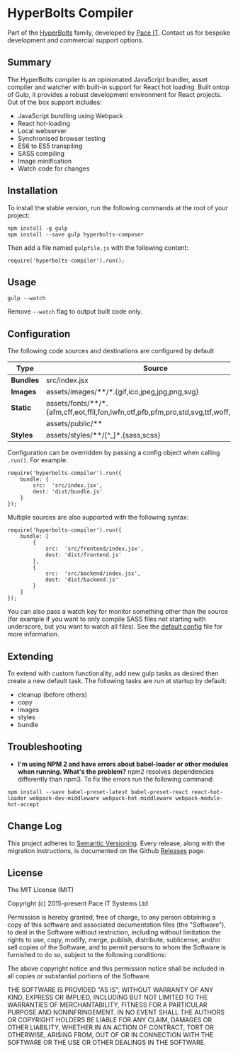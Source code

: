 # HyperBolts Compiler
Part of the [HyperBolts](https://hyperbolts.io) family, developed by [Pace IT](https://www.paceit.co.uk). Contact us for bespoke development and commercial support options.

## Summary
The HyperBolts compiler is an opinionated JavaScript bundler, asset compiler and watcher with built-in support for React hot loading. 
Built ontop of Gulp, it provides a robust development environment for React projects. Out of the box support includes:

- JavaScript bundling using Webpack
- React hot-loading
- Local webserver
- Synchronised browser testing
- ES6 to ES5 transpiling
- SASS compiling
- Image minification
- Watch code for changes

## Installation
To install the stable version, run the following commands at the root of your project:

```
npm install -g gulp
npm install --save gulp hyperbolts-composer
```

Then add a file named `gulpfile.js` with the following content:

```
require('hyperbolts-compiler').run();
```

## Usage
```
gulp --watch
```

Remove `--watch` flag to output built code only.

## Configuration
The following code sources and destinations are configured by default

| Type        | Source                                                                                   | Destination
| ----        | ------                                                                                   | -----------
| **Bundles** | src/index.jsx                                                                            | dist/bundle.js
| **Images**  | assets/images/**/*.{gif,ico,jpeg,jpg,png,svg}                                            | dist/assets/images
| **Static**  | assets/fonts/**/*.{afm,cff,eot,ffil,fon,lwfn,otf,pfb,pfm,pro,std,svg,ttf,woff,woff2,xsf} | dist/assets/fonts
|             | assets/public/**                                                                         | dist
| **Styles**  | assets/styles/**/[^_]*.{sass,scss}                                                       | dist/assets/styles

Configuration can be overridden by passing a config object when calling `.run()`. For example:

```
require('hyperbolts-compiler').run({
    bundle: {
        src:  'src/index.jsx',
        dest: 'dist/bundle.js'
    }
});
```

Multiple sources are also supported with the following syntax:

```
require('hyperbolts-compiler').run({
    bundle: [
        {
            src:  'src/frontend/index.jsx',
            dest: 'dist/frontend.js'
        },
        {
            src:  'src/backend/index.jsx',
            dest: 'dist/backend.js'
        }
    ]
});
```

You can also pass a watch key for monitor something other than the source (for example if you want to only compile SASS files not starting with underscore, but you want to watch all files). See the [default config](https://github.com/hyperbolts/compiler/blob/master/src/config.js) file for more information.

## Extending
To extend with custom functionality, add new gulp tasks as desired then create a new default task. The following tasks are run at startup by default:

- cleanup (before others)
- copy
- images
- styles
- bundle

## Troubleshooting
- **I'm using NPM 2 and have errors about babel-loader or other modules when running. What's the problem?**
npm2 resolves dependencies differently than npm3. To fix the errors run the following command:

```
npm install --save babel-preset-latest babel-preset-react react-hot-loader webpack-dev-middleware webpack-hot-middleware webpack-module-hot-accept
```

## Change Log
This project adheres to [Semantic Versioning](http://semver.org/). Every release, along with the migration instructions, is documented on the Github [Releases](https://github.com/hyperbolts/compiler/releases) page.

## License
The MIT License (MIT)

Copyright (c) 2015-present Pace IT Systems Ltd

Permission is hereby granted, free of charge, to any person obtaining a copy
of this software and associated documentation files (the "Software"), to deal
in the Software without restriction, including without limitation the rights
to use, copy, modify, merge, publish, distribute, sublicense, and/or sell
copies of the Software, and to permit persons to whom the Software is
furnished to do so, subject to the following conditions:

The above copyright notice and this permission notice shall be included in all
copies or substantial portions of the Software.

THE SOFTWARE IS PROVIDED "AS IS", WITHOUT WARRANTY OF ANY KIND, EXPRESS OR
IMPLIED, INCLUDING BUT NOT LIMITED TO THE WARRANTIES OF MERCHANTABILITY,
FITNESS FOR A PARTICULAR PURPOSE AND NONINFRINGEMENT. IN NO EVENT SHALL THE
AUTHORS OR COPYRIGHT HOLDERS BE LIABLE FOR ANY CLAIM, DAMAGES OR OTHER
LIABILITY, WHETHER IN AN ACTION OF CONTRACT, TORT OR OTHERWISE, ARISING FROM,
OUT OF OR IN CONNECTION WITH THE SOFTWARE OR THE USE OR OTHER DEALINGS IN THE
SOFTWARE.
